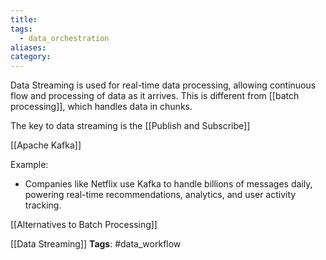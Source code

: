 ```yaml
---
title: 
tags:
  - data_orchestration
aliases: 
category:
---
```

Data Streaming is used for real-time data processing, allowing continuous flow and processing of data as it arrives. This is different from [[batch processing]], which handles data in chunks.

The key to data streaming is the [[Publish and Subscribe]]
  
[[Apache Kafka]]

Example:
  - Companies like Netflix use Kafka to handle billions of messages daily, powering real-time recommendations, analytics, and user activity tracking.

[[Alternatives to Batch Processing]]



[[Data Streaming]]
   **Tags**: #data_workflow